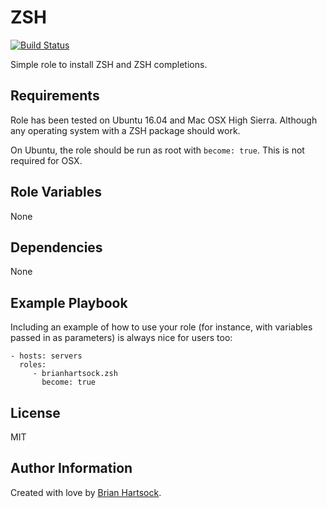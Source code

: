 ZSH
=========

[![Build Status](https://travis-ci.org/brianhartsock/ansible-role-homebrew.svg?branch=master)](https://travis-ci.org/brianhartsock/ansible-role-homebrew)

Simple role to install ZSH and ZSH completions.

Requirements
------------

Role has been tested on Ubuntu 16.04 and Mac OSX High Sierra. Although any operating system with a ZSH package should work.

On Ubuntu, the role should be run as root with `become: true`. This is not required for OSX.

Role Variables
--------------

None

Dependencies
------------

None

Example Playbook
----------------

Including an example of how to use your role (for instance, with variables passed in as parameters) is always nice for users too:

    - hosts: servers
      roles:
         - brianhartsock.zsh
           become: true

License
-------

MIT

Author Information
------------------

Created with love by [Brian Hartsock](http://blog.brianhartsock.com).
